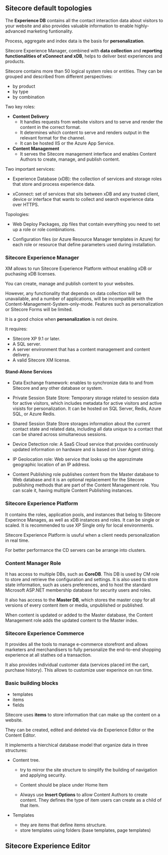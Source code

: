 ## Sitecore default topologies

The **Experience DB** contains all the contact interaction data about visitors to your website and also provides valuable information to enable highly-advanced marketing funtionality.

Process, aggregate and index data is the basis for **personalization**.

Sitecore Experience Manager, combined with **data collection** and **reporting functionalities of xConnect and xDB**, helps to deliver best experiences and products.

Sitecore contains more than 50 logical system roles or entities. They can be grouped and described from different perspectives:

- by product
- by type
- by combination

Two key roles:

- **Content Delivery** 
    - It handles requests from website visitors and to serve and render the content in the correct format.
    - It determines which content to serve and renders output in the relevant format for the channel.
    - It can be hosted IIS or the Azure App Service.
- **Content Management**
    - It serves the Sitecore management interface and enables Content Authors to create, manage, and publish content.

Two important services:

- Experience Database (xDB): the collection of services and storage roles that store and process experience data.

- xConnect: set of services that sits between xDB and any trusted client, device or interface that wants to collect and search experience data over HTTPS.

Topologies:

- Web Deploy Packages, zip files that contain everything you need to set up a role or role combinations.

- Configuration files (or Azure Resource Manager templates in Azure) for each role or resource that define parameters used during installation.

### Sitecore Experience Manager

XM allows to run Sitecore Experience Platform without enabling xDB or puchasing xDB licenses.

You can create, manage and publish content to your websites.

However, any functionality that depends on data collection will be unavailable, and a number of applications, will be incompatible with the Content-Management-System-only-mode. Features such as personalization or Sitecore Forms will be limited.

It is a good choice when **personalization** is not desire.

It requires:

- Sitecore XP 9.1 or later.
- A SQL server.
- A server environment that has a content management and content delivery.
- A valid Sitecore XM license.

#### Stand-Alone Services

- Data Exchange framework: enables to synchronize data to and from Sitecore and any other database or system.

- Private Session State Store: Temporary storage related to session data for active visitors, which includes metadata for active visitors and active visists for personalization. It can be hosted on SQL Server, Redis, Azure SQL, or Azure Redis.

- Shared Session State Store storages information about the current contact state and related data, including all data unique to a contact that can be shared across simultaneous sessions.

- Device Detection role: A SaaS Cloud service that provides continuosly updated information on hardware and is based on User Agent string.

- IP Geolocation role: Web service that looks up the approzimate geographic location of an IP address.

- Content Publishing role publishes content from the Master database to Web database and it is an optional replacement for the Sitecore publishing methods that are part of the Content Management role. You can scale it, having multiple Content Publishing instances.

### Sitecore Experience Platform

It contains the roles, application pools, and instances that belog to Sitecore Experince Manages, as well as xDB instances and roles. It can be single or scaled. It is recommended to use XP Single only for local environments.

Sitecore Experience Platform is usuful when a client needs personalization in real time. 

For better performance the CD servers can be arrange into clusters.

### Content Manager Role

It has access to multiple DBs, such as **CoreDB**. This DB is used by CM role to store and retrieve the configuration and settings. It is also used to store state information, such as users preferences, and to host the standard Microsoft ASP.NET membership database for security users and roles.

It also has access to the **Master DB**, which stores the master copy for all versions of every content item or media, unpublished or published.

When content is updated or added to the Master database, the Content Management role adds the updated content to the Master index.

### Sitecore Experience Commerce

It provides all the tools to manage e-commerce storefront and allows marketers and merchandisers to fully personalize the end-to-end shopping experience at all stathes od a transaction.

It also provides individual customer data (services placed int the cart, purchase history). This allows to customize user experince on run time.


### Basic building blocks

- templates
- items
- fields


Sitecore uses **items** to store information that can make up the content on a website.

They can be created, edited and deleted via de Experience Editor or the Content Editor.

It implements a hierchical database model that organize data in three structures:

- Content tree.
    - try to mirror the site structure to simplify the building of navigation and applying security.

    - Content should be place under Home Item

    - Always use **Insert Options** to allow Content Authors to create content. They defines the type of item users can create as a child of that item.

- Templates
    - they are items that define items structure.
    - store templates using folders (base templates, page templates)

## Sitecore Experience Editor

